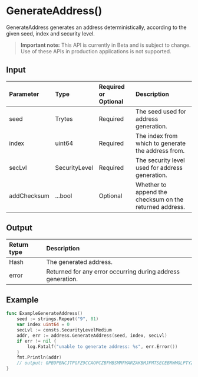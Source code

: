 # GenerateAddress()
GenerateAddress generates an address deterministically, according to the given seed, index and security level.
> **Important note:** This API is currently in Beta and is subject to change. Use of these APIs in production applications is not supported.


## Input

| Parameter       | Type | Required or Optional | Description |
|:---------------|:--------|:--------| :--------|
| seed | Trytes | Required | The seed used for address generation.  |
| index | uint64 | Required | The index from which to generate the address from.  |
| secLvl | SecurityLevel | Required | The security level used for address generation.  |
| addChecksum | ...bool | Optional | Whether to append the checksum on the returned address.  |




## Output

| Return type     | Description |
|:---------------|:--------|
| Hash | The generated address. |
| error | Returned for any error occurring during address generation. |




## Example

```go
func ExampleGenerateAddress() 
	seed := strings.Repeat("9", 81)
	var index uint64 = 0
	secLvl := consts.SecurityLevelMedium
	addr, err := address.GenerateAddress(seed, index, secLvl)
	if err != nil {
		log.Fatalf("unable to generate address: %s", err.Error())
	}
	fmt.Println(addr)
	// output: GPB9PBNCJTPGFZ9CCAOPCZBFMBSMMFMARZAKBMJFMTSECEBRWMGLPTYZRAFKUFOGJQVWVUPPABLTTLCIA
}

```
